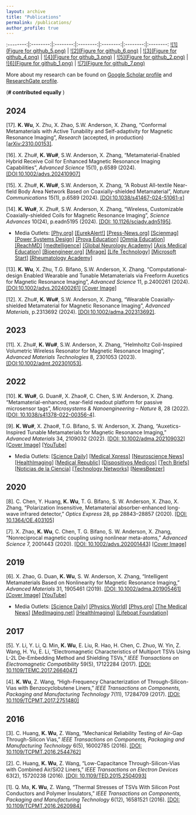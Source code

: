 ```yaml
---
layout: archive
title: "Publications"
permalink: /publications/
author_profile: true
---
```


:--------:|:--------:|:--------:|:--------:|:--------:|:--------:|:--------:
[![1](Figure for github_5.png)](https://www.science.org/doi/full/10.1126/sciadv.adn5195)  |  [![2](Figure for github_6.png)](https://onlinelibrary.wiley.com/doi/epdf/10.1002/advs.202470152)  |  [![3](Figure for github_4.png)](https://www.nature.com/articles/s41378-022-00356-4)  |  [![4](Figure for github_3.png)](https://onlinelibrary.wiley.com/doi/epdf/10.1002/adma.202270049)  |  [![5](Figure for github_2.png)](https://onlinelibrary.wiley.com/doi/epdf/10.1002/advs.202070109)  |  [![6](Figure for github_1.png)](https://onlinelibrary.wiley.com/doi/epdf/10.1002/adma.201970343)  |  [![7](Figure for github_7.png)](https://onlinelibrary.wiley.com/doi/10.1002/adma.202470244)

More about my research can be found on [Google Scholar profile](https://scholar.google.com/citations?user=gCnzlpcAAAAJ&hl=en) and [ResearchGate profile](https://www.researchgate.net/profile/Ke-Wu-48/research).



(__# contributed equally__ )

2024
----
[17].	__K. Wu__, X. Zhu, X. Zhao, S.W. Anderson, X. Zhang, “Conformal Metamaterials with Active Tunability and Self-adaptivity for Magnetic Resonance Imaging”, _Research_ (accepted, in production) [[arXiv:2310.00153]](https://arxiv.org/abs/2310.00153).

[16].	X. Zhu#, __K. Wu#__, S.W. Anderson, X. Zhang, “Metamaterial-Enabled Hybrid Receive Coil for Enhanced Magnetic Resonance Imaging Capabilities”, _Advanced Science_ 15(1), p.6589 (2024). [[DOI:10.1002/advs.202410907]](https://doi.org/10.1002/advs.202410907)

[15].	X. Zhu#, __K. Wu#__, S.W. Anderson, X. Zhang, “A Robust All-textile Near-field Body Area Network Based on Coaxially-shielded Metamaterial”, _Nature Communications_ 15(1), p.6589 (2024). [[DOI:10.1038/s41467-024-51061-x]](https://www.nature.com/articles/s41467-024-51061-x#citeas)

[14].	__K. Wu#__, X. Zhu#, S.W. Anderson, X. Zhang, “Wireless, Customizable Coaxially-shielded Coils for Magnetic Resonance Imaging”, _Science Advances_ 10(24), p.eadn5195 (2024). [[DOI: 10.1126/sciadv.adn5195]](https://arxiv.org/abs/2312.12581).
* Media Outlets: [[Phy.org]](https://phys.org/news/2024-06-science-metamaterials-mri.html) [[EurekAlert!]](https://www.eurekalert.org/news-releases/1047883) [[Press-News.org]](https://press-news.org/193427-unleashing-the-power-of-metamaterials-to-improve-mri-imaging.html) [[Scienmag]](https://scienmag.com/unleashing-the-power-of-metamaterials-to-improve-mri-imaging/) [[Power Systems Design]](https://www.powersystemsdesign.com/articles/unleashing-the-power-of-metamaterials-to-improve-mri-imaging/33/21757) [[Prova Education]](https://provaeducation.com/news/engineer-explains-the-science-behind-metamaterials-and-mri-enhancement/2467030/) [[Omnia Education]](https://omniaeducation.com/news/engineer-explains-the-science-behind-metamaterials-and-mri-enhancement/2467030/) [[ReachMD]](https://reachmd.com/news/engineer-explains-the-science-behind-metamaterials-and-mri-enhancement/2467030/) [[medtelligence]](https://medtelligence.net/news/engineer-explains-the-science-behind-metamaterials-and-mri-enhancement/2467030/) [[Global Neurology Academy]](https://globalneurologyacademy.org/news/engineer-explains-the-science-behind-metamaterials-and-mri-enhancement/2467030/) [[Axis Medical Education]](https://axismeded.com/news/engineer-explains-the-science-behind-metamaterials-and-mri-enhancement/2467030/) [[Bioengineer.org]](https://bioengineer.org/unleashing-the-power-of-metamaterials-to-improve-mri-imaging/) [[Mirage]](https://www.miragenews.com/metamaterials-boost-mri-imaging-power-1254720/) [[Life Technology]](https://www.lifetechnology.com/blogs/life-technology-science-news/engineer-explains-the-science-behind-metamaterials-and-mri-enhancement?_pos=1&_sid=b02dc215a&_ss=r) [[Microsoft Start]](https://www.msn.com/en-us/health/other/engineer-explains-the-science-behind-metamaterials-and-mri-enhancement/ar-BB1o6AWc) [[Rheumatology Academy]](https://rheumatologyacademy.org/news/engineer-explains-the-science-behind-metamaterials-and-mri-enhancement/2467030/)



[13].	__K. Wu__, X. Zhu, T.G. Bifano, S.W. Anderson, X. Zhang. “Computational-design Enabled Wearable and Tunable Metamaterials via Freeform Auxetics for Magnetic Resonance Imaging”, _Advanced Science_ 11, p.2400261 (2024). [[DOI:10.1002/advs.202400261]](https://onlinelibrary.wiley.com/doi/full/10.1002/advs.202400261) [[Cover Image]](https://onlinelibrary.wiley.com/doi/10.1002/advs.202470152)

[12].	X. Zhu#, __K. Wu#__, S.W. Anderson, X. Zhang, “Wearable Coaxially-shielded Metamaterial for Magnetic Resonance Imaging”, _Advanced Materials_, p.2313692 (2024).  [[DOI:10.1002/adma.202313692]](https://onlinelibrary.wiley.com/doi/full/10.1002/adma.202313692).


2023
----
[11].	X. Zhu#, __K. Wu#__, S.W. Anderson, X. Zhang, “Helmholtz Coil-Inspired Volumetric Wireless Resonator for Magnetic Resonance Imaging”, _Advanced Materials Technologies_ 8, 2301053 (2023). [[DOI:10.1002/admt.202301053]](https://onlinelibrary.wiley.com/doi/full/10.1002/admt.202301053).

2022
----
[10].	__K. Wu#__, G. Duan#, X. Zhao#, C. Chen, S.W. Anderson, X. Zhang. “Metamaterial-enhanced, near-field readout platform for passive microsensor tags”, _Microsystems & Nanoengineering – Nature_ 8, 28 (2022). [[DOI: 10.1038/s41378-022-00356-4]](https://www.nature.com/articles/s41378-022-00356-4).

[9].	__K. Wu#__, X. Zhao#, T.G. Bifano, S. W. Anderson, X. Zhang, “Auxetics-Inspired Tunable Metamaterials for Magnetic Resonance Imaging,” _Advanced Materials_ 34, 2109032 (2022). [[DOI: 10.1002/adma.202109032]](https://onlinelibrary.wiley.com/doi/10.1002/adma.202109032) [[Cover Image]](https://onlinelibrary.wiley.com/doi/epdf/10.1002/adma.202270049) [[YouTube]](https://www.youtube.com/watch?v=clDsqm8l6Kw&t=1s&ab_channel=BostonUniversity)

* Media Outlets: [[Science Daily]](https://www.sciencedaily.com/releases/2022/02/220211102727.htm) [[Medical Xpress]](https://medicalxpress.com/news/2022-02-bizarre-helmet-brain-scans.html) [[Neuroscience News]](https://neurosciencenews.com/metamaterial-mri-helmet-20057/) [[HealthImaging]](https://healthimaging.com/topics/medical-imaging/magnetic-resonance-imaging-mri/wearable-mri-helmet) [[Medical Republic]](https://www.medicalrepublic.com.au/you-can-keep-your-hat-on-in-the-mri/6869) [[Dispositivos Medicos]](https://dispositivosmedicos.org.mx/casco-de-material-magnetico-portatil-para-rm-mas-rapidas-y-de-bajo-costo/) [[Tech Briefs]](https://www.techbriefs.com/component/content/article/45400-5-ws-of-a-wearable-metamaterial) [[Noticias de la Ciencia]](https://noticiasdelaciencia.com/art/43847/un-casco-tan-util-como-llamativo) [[Technology Networks]](https://www.technologynetworks.com/tn/news/the-strange-looking-helmet-that-can-improve-brain-scans-358521) [[NewsBeezer]](https://newsbeezer.com/germanyeng/this-bizarre-looking-helmet-can-do-better-brain-scans/)

2020
----
[8].	C. Chen, Y. Huang, __K. Wu__, T. G. Bifano, S. W. Anderson, X. Zhao, X. Zhang, “Polarization Insensitive, Metamaterial absorber-enhanced long-wave infrared detector,” _Optics Express_ 28, pp 28843–28857 (2020). [[DOI: 10.1364/OE.403105]](https://opg.optica.org/oe/fulltext.cfm?uri=oe-28-20-28843&id=439585) 

[7].	X. Zhao, __K. Wu__, C. Chen, T. G. Bifano, S. W. Anderson, X. Zhang, “Nonreciprocal magnetic coupling using nonlinear meta-atoms,” _Advanced Science_ 7, 2001443 (2020). [[DOI: 10.1002/advs.202001443]](https://onlinelibrary.wiley.com/doi/full/10.1002/advs.202001443) [[Cover Image]](https://onlinelibrary.wiley.com/doi/epdf/10.1002/advs.202070109) 

2019
----
[6].	X. Zhao, G. Duan, __K. Wu__, S. W. Anderson, X. Zhang, “Intelligent Metamaterials Based on Nonlinearity for Magnetic Resonance Imaging,” _Advanced Materials_ 31, 1905461 (2019). [[DOI: 10.1002/adma.201905461]](https://onlinelibrary.wiley.com/doi/10.1002/adma.201905461) [[Cover Image]](https://onlinelibrary.wiley.com/doi/epdf/10.1002/adma.201970343) [[YouTube]](https://www.youtube.com/watch?v=bsTsoRIDJ3I&ab_channel=BostonUniversity)

* Media Outlets: [[Science Daily]](https://www.sciencedaily.com/releases/2019/11/191105113503.htm) [[Physics World]](https://physicsworld.com/a/non-linear-metamaterials-improve-mr-imaging/) [[Phys.org]](https://phys.org/news/2019-11-intelligent-metamaterial-mris-accessible.html) [[The Medical News]](https://www.news-medical.net/news/20191105/New-intelligent-metamaterial-could-make-MRI-faster-safer-and-more-accessible.aspx) [[MedImaging.net]](https://www.medimaging.net/general-imaging/articles/294780035/nonlinear-metamaterials-could-revolutionize-mri-scanning.html) [[HealthImaging]](https://healthimaging.com/topics/medical-imaging/diagnostic-imaging/metamaterial-can-make-mri-scans-safer-and-cheaper) [[Lifeboat Foundation]](https://lifeboat.com/blog/2019/11/researchers-design-intelligent-metamaterial-to-make-mris-affordable-and-accessible)

2017
----
[5].	Y. Li, Y. Li, Q. Min, __K. Wu__, E. Liu, R. Hao, H. Chen, C. Zhuo, W. Yin, Z. Wang, H. Yu, E. Li, “Electromagnetic Characteristics of Multiport TSVs Using L-2L De-Embedding Method and Shielding TSVs,” _IEEE Transactions on Electromagnetic Compatibility_ 59(5), 17122284 (2017). [[DOI: 10.1109/TEMC.2017.2664047]](https://ieeexplore.ieee.org/document/7879241) 

[4].	__K. Wu__, Z. Wang, “High-Frequency Characterization of Through-Silicon-Vias with Benzocyclobutene Liners,” _IEEE Transactions on Components, Packaging and Manufacturing Technology_ 7(11), 17284709 (2017). [[DOI: 10.1109/TCPMT.2017.2751480]](https://ieeexplore.ieee.org/abstract/document/8067644) 

2016
----
[3].	C. Huang, __K. Wu__, Z. Wang, “Mechanical Reliability Testing of Air-Gap Through-Silicon Vias,” _IEEE Transactions on Components, Packaging and Manufacturing Technology_ 6(5), 16002785 (2016). [[DOI: 10.1109/TCPMT.2016.2544762]](https://ieeexplore.ieee.org/document/7452390) 

[2].	C. Huang, __K. Wu__, Z. Wang, “Low-Capacitance Through-Silicon-Vias with Combined Air/SiO2 Liners,” _IEEE Transactions on Electron Devices_ 63(2), 15720238 (2016). [[DOI: 10.1109/TED.2015.2504093]](https://ieeexplore.ieee.org/document/7359156) 

[1].	Q. Ma, __K. Wu__, Z. Wang, “Thermal Stresses of TSVs With Silicon Post Conductors and Polymer Insulators,” _IEEE Transactions on Components, Packaging and Manufacturing Technology_ 6(12), 16581521 (2016). [[DOI: 10.1109/TCPMT.2016.2620984]](https://ieeexplore.ieee.org/document/7748460) 
